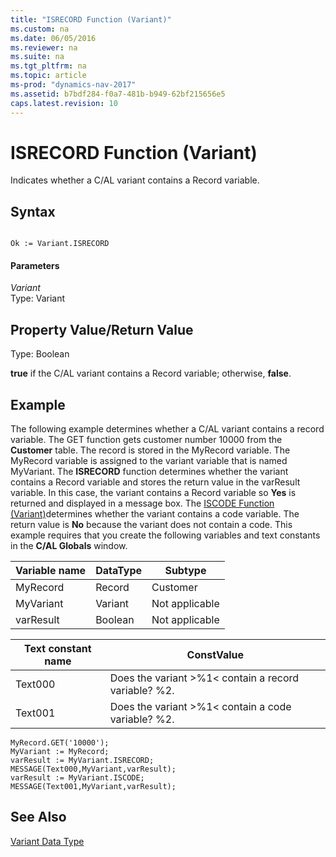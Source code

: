 ```yaml
---
title: "ISRECORD Function (Variant)"
ms.custom: na
ms.date: 06/05/2016
ms.reviewer: na
ms.suite: na
ms.tgt_pltfrm: na
ms.topic: article
ms-prod: "dynamics-nav-2017"
ms.assetid: b7bdf284-f0a7-481b-b949-62bf215656e5
caps.latest.revision: 10
---
```

# ISRECORD Function (Variant)
Indicates whether a C\/AL variant contains a Record variable.  
  
## Syntax  
  
```  
  
Ok := Variant.ISRECORD  
```  
  
#### Parameters  
 *Variant*  
 Type: Variant  
  
## Property Value/Return Value  
 Type: Boolean  
  
 **true** if the C\/AL variant contains a Record variable; otherwise, **false**.  
  
## Example  
 The following example determines whether a C\/AL variant contains a record variable. The GET function gets customer number 10000 from the **Customer** table. The record is stored in the MyRecord variable. The MyRecord variable is assigned to the variant variable that is named MyVariant. The **ISRECORD** function determines whether the variant contains a Record variable and stores the return value in the varResult variable. In this case, the variant contains a Record variable so **Yes** is returned and displayed in a message box. The [ISCODE Function \(Variant\)](ISCODE-Function--Variant-.md)determines whether the variant contains a code variable. The return value is **No** because the variant does not contain a code. This example requires that you create the following variables and text constants in the **C\/AL Globals** window.  
  
|Variable name|DataType|Subtype|  
|-------------------|--------------|-------------|  
|MyRecord|Record|Customer|  
|MyVariant|Variant|Not applicable|  
|varResult|Boolean|Not applicable|  
  
|Text constant name|ConstValue|  
|------------------------|----------------|  
|Text000|Does the variant \>%1\< contain a record variable? %2.|  
|Text001|Does the variant \>%1\< contain a code variable? %2.|  
  
```  
MyRecord.GET('10000');  
MyVariant := MyRecord;  
varResult := MyVariant.ISRECORD;  
MESSAGE(Text000,MyVariant,varResult);  
varResult := MyVariant.ISCODE;  
MESSAGE(Text001,MyVariant,varResult);  
```  
  
## See Also  
 [Variant Data Type](Variant-Data-Type.md)
